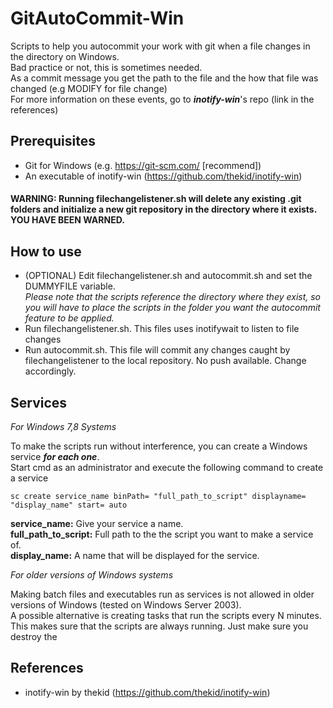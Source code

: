 # GitAutoCommit-Win
Scripts to help you autocommit your work with git when a file changes in the directory on Windows.<br>
Bad practice or not, this is sometimes needed.<br>
As a commit message you get the path to the file and the how that file was changed (e.g MODIFY for file change)<br>
For more information on these events, go to ***inotify-win***'s repo (link in the references)

## Prerequisites
* Git for Windows (e.g. https://git-scm.com/ [recommend])
* An executable of inotify-win (https://github.com/thekid/inotify-win)

#### WARNING: Running filechangelistener.sh will delete any existing .git folders and initialize a new git repository in the directory where it exists. **YOU HAVE BEEN WARNED**.

## How to use
* (OPTIONAL) Edit filechangelistener.sh and autocommit.sh and set the DUMMYFILE variable. <br>
*Please note that the scripts reference the directory where they exist, so you will have to place the scripts in the folder you want the autocommit feature to be applied.*
* Run filechangelistener.sh. This files uses inotifywait to listen to file changes
* Run autocommit.sh. This file will commit any changes caught by filechangelistener to the local repository. No push available. Change accordingly.

## Services
*For Windows 7,8 Systems*

To make the scripts run without interference, you can create a Windows service ***for each one***.<br>
Start cmd as an administrator and execute the following command to create a service
```
sc create service_name binPath= "full_path_to_script" displayname= "display_name" start= auto
```
**service_name:** Give your service a name.<br>
**full_path_to_script:** Full path to the the script you want to make a service of.<br>
**display_name:** A name that will be displayed for the service.<br>

*For older versions of Windows systems*

Making batch files and executables run as services is not allowed in older versions of Windows (tested on Windows Server 2003).<br>
A possible alternative is creating tasks that run the scripts every N minutes. This makes sure that the scripts are always running. Just make sure you destroy the
## References
* inotify-win by thekid (https://github.com/thekid/inotify-win)

